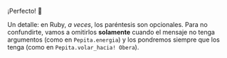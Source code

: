 ¡Perfecto! :tada:

Un detalle: en Ruby, _a veces_, los paréntesis son opcionales. Para no confundirte, vamos a omitirlos **solamente** cuando el mensaje no tenga argumentos (como en `Pepita.energia`) y los pondremos siempre que los tenga (como en `Pepita.volar_hacia! Obera`).